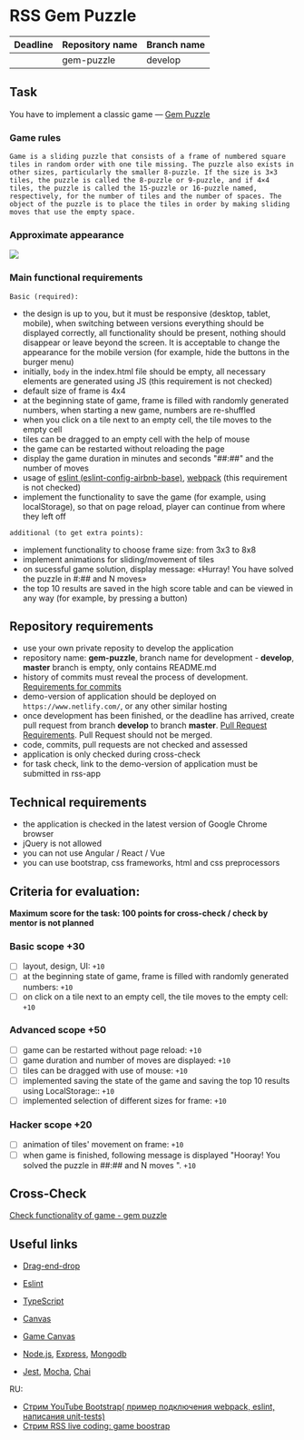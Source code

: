 # RSS Gem Puzzle

| Deadline | Repository name | Branch name |
| -------- | --------------- | ----------- |
|          | gem-puzzle      | develop     |

## Task

You have to implement a classic game — [Gem Puzzle](https://en.wikipedia.org/wiki/15_puzzle)

### Game rules

`Game is a sliding puzzle that consists of a frame of numbered square tiles in random order with one tile missing. The puzzle also exists in other sizes, particularly the smaller 8-puzzle. If the size is 3×3 tiles, the puzzle is called the 8-puzzle or 9-puzzle, and if 4×4 tiles, the puzzle is called the 15-puzzle or 16-puzzle named, respectively, for the number of tiles and the number of spaces. The object of the puzzle is to place the tiles in order by making sliding moves that use the empty space.`

### Approximate appearance

![](https://i.imgur.com/AFOXNmG.png)

### Main functional requirements

`Basic (required):`

- the design is up to you, but it must be responsive (desktop, tablet, mobile), when switching between versions everything should be displayed correctly, all functionality should be present, nothing should disappear or leave beyond the screen. It is acceptable to change the appearance for the mobile version (for example, hide the buttons in the burger menu)
- initially, `body` in the index.html file should be empty, all necessary elements are generated using JS (this requirement is not checked)
- default size of frame is 4x4
- at the beginning state of game, frame is filled with randomly generated numbers, when starting a new game, numbers are re-shuffled
- when you click on a tile next to an empty cell, the tile moves to the empty cell
- tiles can be dragged to an empty cell with the help of mouse
- the game can be restarted without reloading the page
- display the game duration in minutes and seconds "##:##" and the number of moves
- usage of [eslint (eslint-config-airbnb-base)](https://eslint.org/), [webpack](https://webpack.js.org/) (this requirement is not checked)
- implement the functionality to save the game (for example, using localStorage), so that on page reload, player can continue from where they left off

`additional (to get extra points):`

- implement functionality to choose frame size: from 3х3 to 8х8
- implement animations for sliding/movement of tiles
- on sucessful game solution, display message: «Hurray! You have solved the puzzle in #:## and N moves»
- the top 10 results are saved in the high score table and can be viewed in any way (for example, by pressing a button)

## Repository requirements

- use your own private reposity to develop the application
- repository name: **gem-puzzle**, branch name for development - **develop**, **master** branch is empty, only contains README.md
- history of commits must reveal the process of development. [Requirements for commits](https://docs.rs.school/#/git-convention)
- demo-version of application should be deployed on `https://www.netlify.com/`, or any other similar hosting
- once development has been finished, or the deadline has arrived, create pull request from branch **develop** to branch **master**. [Pull Request Requirements](https://docs.rs.school/#/stage2?id=Описание-pull-request-должно-содержать-следующую-информацию). Pull Request should not be merged.
- code, commits, pull requests are not checked and assessed
- application is only checked during cross-check
- for task check, link to the demo-version of application must be submitted in rss-app

## Technical requirements

- the application is checked in the latest version of Google Chrome browser
- jQuery is not allowed
- you can not use Angular / React / Vue
- you can use bootstrap, css frameworks, html and css preprocessors

## Criteria for evaluation:

**Maximum score for the task: 100 points for cross-check / check by mentor is not planned**

### Basic scope +30

- [ ] layout, design, UI: `+10`
- [ ] at the beginning state of game, frame is filled with randomly generated numbers: `+10`
- [ ] on click on a tile next to an empty cell, the tile moves to the empty cell: `+10`

### Advanced scope +50

- [ ] game can be restarted without page reload: `+10`
- [ ] game duration and number of moves are displayed: `+10`
- [ ] tiles can be dragged with use of mouse: `+10`
- [ ] implemented saving the state of the game and saving the top 10 results using LocalStorage:: `+10`
- [ ] implemented selection of different sizes for frame: `+10`

### Hacker scope +20

- [ ] animation of tiles' movement on frame: `+10`
- [ ] when game is finished, following message is displayed "Hooray! You solved the puzzle in ##:## and N moves ". `+10`

## Cross-Check

[Check functionality of game - gem puzzle](https://rolling-scopes-school.github.io/checklist/)

## Useful links

- [Drag-end-drop](https://learn.javascript.info/mouse-drag-and-drop)

- [Eslint](https://eslint.org/)
- [TypeScript](https://www.typescriptlang.org/)
- [Canvas](https://developer.mozilla.org/en/docs/Web/API/Canvas_API/Tutorial)
- [Game Canvas](https://www.w3schools.com/graphics/game_canvas.asp)
- [Node.js](https://nodejs.org/en/), [Express](http://expressjs.com/), [Mongodb](https://www.mongodb.com/)
- [Jest](https://jestjs.io/), [Mocha](https://mochajs.org/), [Chai](https://www.chaijs.com/)

RU:

- [Стрим YouTube Bootstrap( пример подключения webpack, eslint, написания unit-tests)](https://www.youtube.com/watch?v=1Nk09Z4ca4A&list=PLe--kalBDwjj81fKdWlvpLsizajSAK-lh&index=32)
- [Стрим RSS live coding: game boostrap](https://www.youtube.com/watch?v=pz9SihVxjo8&list=PLe--kalBDwjiBYlF6OivjURvvJg58tYY2&index=8)
